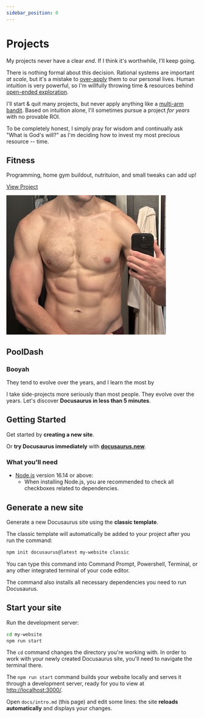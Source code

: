 ```yaml
---
sidebar_position: 0
---
```


# Projects

My projects never have a clear _end_. If I think it's worthwhile, I'll keep going.

There is nothing formal about this decision. Rational systems are important _at scale_, but it's a mistake to [over-apply](https://metarationality.com/stem-fluidity-bridge) them to our personal lives. Human intuition is very powerful, so I'm willfully throwing time & resources behind [open-ended exploration](https://www.palladiummag.com/2022/01/06/quit-your-job/).

I'll start & quit many projects, but never apply anything like a [multi-arm bandit](https://en.wikipedia.org/wiki/Multi-armed_bandit). Based on intuition alone, I'll sometimes pursue a project _for years_ with no provable ROI.

To be completely honest, I simply pray for wisdom and continually ask "What is God's will?" as I'm deciding how to invest my most precious resource -- time.

## Fitness

Programming, home gym buildout, nutrituion, and small tweaks can add up!

[View Project](./fitness)

![Flexing](./fitness/pics/flex_down_crop.jpeg)

## PoolDash

### Booyah

They tend to evolve over the years, and I learn the most by

I take side-projects more seriously than most people. They evolve over the years.
Let's discover **Docusaurus in less than 5 minutes**.

## Getting Started

Get started by **creating a new site**.

Or **try Docusaurus immediately** with **[docusaurus.new](https://docusaurus.new)**.

### What you'll need

- [Node.js](https://nodejs.org/en/download/) version 16.14 or above:
  - When installing Node.js, you are recommended to check all checkboxes related to dependencies.

## Generate a new site

Generate a new Docusaurus site using the **classic template**.

The classic template will automatically be added to your project after you run the command:

```bash
npm init docusaurus@latest my-website classic
```

You can type this command into Command Prompt, Powershell, Terminal, or any other integrated terminal of your code editor.

The command also installs all necessary dependencies you need to run Docusaurus.

## Start your site

Run the development server:

```bash
cd my-website
npm run start
```

The `cd` command changes the directory you're working with. In order to work with your newly created Docusaurus site, you'll need to navigate the terminal there.

The `npm run start` command builds your website locally and serves it through a development server, ready for you to view at <http://localhost:3000/>.

Open `docs/intro.md` (this page) and edit some lines: the site **reloads automatically** and displays your changes.
